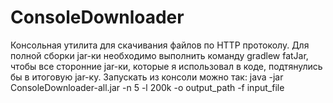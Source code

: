 ConsoleDownloader
=================

Консольная утилита для скачивания файлов по HTTP протоколу.
Для полной сборки jar-ки необходимо выполнить команду gradlew fatJar, чтобы все сторонние jar-ки, которые я использовал в коде, подтянулись бы в итоговую jar-ку.
Запускать из консоли можно так: java -jar ConsoleDownloader-all.jar -n 5 -l 200k -o output_path -f input_file
